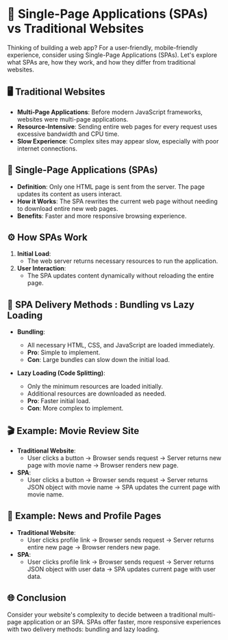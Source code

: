 # 🌟 Single-Page Applications (SPAs) vs Traditional Websites

Thinking of building a web app? For a user-friendly, mobile-friendly experience, consider using Single-Page Applications (SPAs). Let's explore what SPAs are, how they work, and how they differ from traditional websites.

## 🖥️ Traditional Websites

- **Multi-Page Applications**: Before modern JavaScript frameworks, websites were multi-page applications.
- **Resource-Intensive**: Sending entire web pages for every request uses excessive bandwidth and CPU time.
- **Slow Experience**: Complex sites may appear slow, especially with poor internet connections.

## 🚀 Single-Page Applications (SPAs)

- **Definition**: Only one HTML page is sent from the server. The page updates its content as users interact.
- **How it Works**: The SPA rewrites the current web page without needing to download entire new web pages.
- **Benefits**: Faster and more responsive browsing experience.

## ⚙️ How SPAs Work

1. **Initial Load**:
   - The web server returns necessary resources to run the application.
2. **User Interaction**:
   - The SPA updates content dynamically without reloading the entire page.

## 🔄 SPA Delivery Methods : Bundling vs Lazy Loading

- **Bundling**:

  - All necessary HTML, CSS, and JavaScript are loaded immediately.
  - **Pro**: Simple to implement.
  - **Con**: Large bundles can slow down the initial load.

- **Lazy Loading (Code Splitting)**:
  - Only the minimum resources are loaded initially.
  - Additional resources are downloaded as needed.
  - **Pro**: Faster initial load.
  - **Con**: More complex to implement.

## 🎬 Example: Movie Review Site

- **Traditional Website**:
  - User clicks a button -> Browser sends request -> Server returns new page with movie name -> Browser renders new page.
- **SPA**:
  - User clicks a button -> Browser sends request -> Server returns JSON object with movie name -> SPA updates the current page with movie name.

## 📄 Example: News and Profile Pages

- **Traditional Website**:
  - User clicks profile link -> Browser sends request -> Server returns entire new page -> Browser renders new page.
- **SPA**:
  - User clicks profile link -> Browser sends request -> Server returns JSON object with user data -> SPA updates current page with user data.

## 🌐 Conclusion

Consider your website's complexity to decide between a traditional multi-page application or an SPA. SPAs offer faster, more responsive experiences with two delivery methods: bundling and lazy loading.
